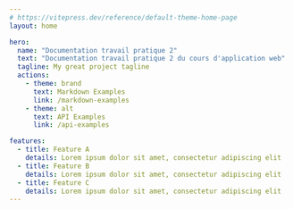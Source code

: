 ```yaml
---
# https://vitepress.dev/reference/default-theme-home-page
layout: home

hero:
  name: "Documentation travail pratique 2"
  text: "Documentation travail pratique 2 du cours d'application web"
  tagline: My great project tagline
  actions:
    - theme: brand
      text: Markdown Examples
      link: /markdown-examples
    - theme: alt
      text: API Examples
      link: /api-examples

features:
  - title: Feature A
    details: Lorem ipsum dolor sit amet, consectetur adipiscing elit
  - title: Feature B
    details: Lorem ipsum dolor sit amet, consectetur adipiscing elit
  - title: Feature C
    details: Lorem ipsum dolor sit amet, consectetur adipiscing elit
---
```


